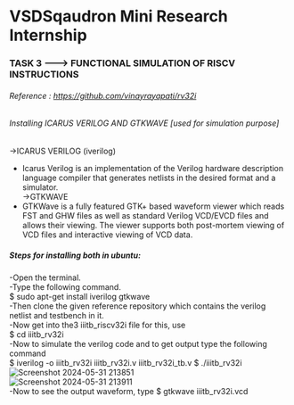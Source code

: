 # VSDSqaudron Mini Research Internship
### TASK 3 ---> FUNCTIONAL SIMULATION OF RISCV INSTRUCTIONS
###### Reference : https://github.com/vinayrayapati/rv32i
###### Installing ICARUS VERILOG AND GTKWAVE [used for simulation purpose]
->ICARUS VERILOG (iverilog)
 - Icarus Verilog is an implementation of the Verilog hardware description language compiler that generates netlists in the desired format and a simulator.<br/>
->GTKWAVE<br/>
 - GTKWave is a fully featured GTK+ based waveform viewer which reads FST and GHW files as well as standard Verilog VCD/EVCD files and allows their viewing. The viewer supports both post-mortem viewing of VCD files and interactive viewing of VCD data.<br/>
##### Steps for installing both in ubuntu:<br/>
-Open the terminal.<br/>
-Type the following command.<br/>
$ sudo apt-get install iverilog gtkwave<br/>
-Then clone the given reference repository which contains the verilog netlist and testbench in it.<br/>
-Now get into the3 iiitb_riscv32i file for this, use <br/> $ cd iiitb_rv32i<br/>
-Now to simulate the verilog code and to get output type the following command<br/>
 $ iverilog -o iiitb_rv32i iiitb_rv32i.v iiitb_rv32i_tb.v
 $ ./iiitb_rv32i
![Screenshot 2024-05-31 213851](https://github.com/nisarg-patel-24/VSDSquadron-Mini-Research-Internship/assets/167600511/0fd162ea-f995-45f1-8c0a-09899dc34150)<br/>
![Screenshot 2024-05-31 213911](https://github.com/nisarg-patel-24/VSDSquadron-Mini-Research-Internship/assets/167600511/695cfe2f-ae2c-457e-bb08-4e863d5095ce)<br/>
-Now to see the output waveform, type 
 $ gtkwave iiitb_rv32i.vcd
 

